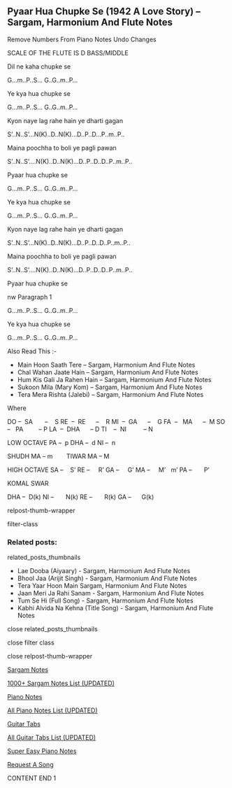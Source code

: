 
## Pyaar Hua Chupke Se (1942 A Love Story) – Sargam, Harmonium And Flute Notes

Remove Numbers From Piano Notes
Undo Changes

SCALE OF THE FLUTE IS D BASS/MIDDLE

Dil ne kaha chupke se

G…m..P..S… G..G..m..P…

Ye kya hua chupke se

G…m..P..S… G..G..m..P…

Kyon naye lag rahe hain ye dharti gagan

S’..N..S’…N(K)..D..N(K)…D..P..D…P..m..P..

Maina poochha to boli ye pagli pawan

S’..N..S’….N(K)..D..N(K)…D..P..D..D..P..m..P..

Pyaar hua chupke se

G…m..P..S… G..G..m..P…

Ye kya hua chupke se

G…m..P..S… G..G..m..P…

Kyon naye lag rahe hain ye dharti gagan

S’..N..S’…N(K)..D..N(K)…D..P..D..D..P..m..P..

Maina poochha to boli ye pagli pawan

S’..N..S’….N(K)..D..N(K)…D..P..D..D..P..m..P..

Pyaar hua chupke se

nw Paragraph 1

G…m..P..S… G..G..m..P…

Ye kya hua chupke se

G…m..P..S… G..G..m..P…

Also Read This :-

* Main Hoon Saath Tere – Sargam, Harmonium And Flute Notes
* Chal Wahan Jaate Hain – Sargam, Harmonium And Flute Notes
* Hum Kis Gali Ja Rahen Hain – Sargam, Harmonium And Flute Notes
* Sukoon Mila (Mary Kom) – Sargam, Harmonium And Flute Notes
* Tera Mera Rishta (Jalebi) – Sargam, Harmonium And Flute Notes

Where

DO –  SA       –    S
RE  –  RE      –    R
MI  –  GA      –    G
FA  –   MA      –  M
SO  –   PA         – P
LA  –  DHA      – D
TI    –  NI          – N

LOW OCTAVE
PA –  p
DHA –  d
NI –  n

SHUDH MA – m        TIWAR MA – M

HIGH OCTAVE
SA –    S’
RE –     R’
GA –     G’
MA –     M’   m’
PA –       P’

KOMAL SWAR

DHA –  D(k)
NI –       N(k)
RE –       R(k)
GA –      G(k)

relpost-thumb-wrapper

filter-class

### Related posts:

related_posts_thumbnails

* Lae Dooba (Aiyaary) - Sargam, Harmonium And Flute Notes
* Bhool Jaa (Arijit Singh) - Sargam, Harmonium And Flute Notes
* Tera Yaar Hoon Main Sargam, Harmonium And Flute Notes
* Jaan Meri Ja Rahi Sanam - Sargam, Harmonium And Flute Notes
* Tum Se Hi (Full Song) - Sargam, Harmonium And Flute Notes
* Kabhi Alvida Na Kehna (Title Song) - Sargam, Harmonium And Flute Notes

close related_posts_thumbnails

close filter class

close relpost-thumb-wrapper

[Sargam Notes](https://www.notationsworld.com/sargam-notes.html)

[1000+ Sargam Notes List (UPDATED)](https://www.notationsworld.com/all-songs-list-sargam-notes.html)

[Piano Notes](https://www.notationsworld.com/piano-notes.html)

[All Piano Notes List (UPDATED)](https://www.notationsworld.com/all-songs-list-piano-notes.html)

[Guitar Tabs](https://www.notationsworld.com/guitar-tabs.html)

[All Guitar Tabs List (UPDATED)](https://www.notationsworld.com/all-songs-list-guitar-tabs.html)

[Super Easy Piano Notes](https://studywall.in/)

[Request A Song](https://www.notationsworld.com/request-a-song.html)

CONTENT END 1

